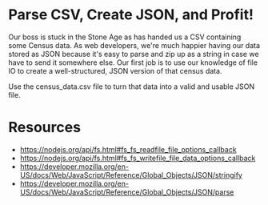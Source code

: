 # Parse CSV, Create JSON, and Profit!

Our boss is stuck in the Stone Age as has handed us a CSV containing some Census data. As web developers, we're much happier having our data stored as JSON because it's easy to parse and zip up as a string in case we have to send it somewhere else. Our first job is to use our knowledge of file IO to create a well-structured, JSON version of that census data.

Use the census_data.csv file to turn that data into a valid and usable JSON file.

# Resources
- https://nodejs.org/api/fs.html#fs_fs_readfile_file_options_callback
- https://nodejs.org/api/fs.html#fs_fs_writefile_file_data_options_callback
- https://developer.mozilla.org/en-US/docs/Web/JavaScript/Reference/Global_Objects/JSON/stringify
- https://developer.mozilla.org/en-US/docs/Web/JavaScript/Reference/Global_Objects/JSON/parse
